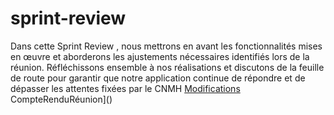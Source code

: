# sprint-review
Dans cette Sprint Review , nous mettrons en avant les fonctionnalités mises en œuvre et aborderons les ajustements nécessaires identifiés lors de la réunion. Réfléchissons ensemble à nos réalisations et discutons de la feuille de route pour garantir que notre application continue de répondre et de dépasser les attentes fixées par le CNMH
[Modifications]()
CompteRenduRéunion]()

